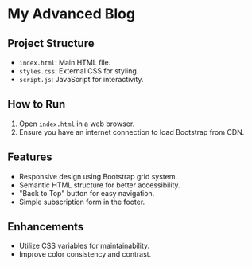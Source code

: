 # My Advanced Blog

## Project Structure
- `index.html`: Main HTML file.
- `styles.css`: External CSS for styling.
- `script.js`: JavaScript for interactivity.

## How to Run
1. Open `index.html` in a web browser.
2. Ensure you have an internet connection to load Bootstrap from CDN.

## Features
- Responsive design using Bootstrap grid system.
- Semantic HTML structure for better accessibility.
- "Back to Top" button for easy navigation.
- Simple subscription form in the footer.

## Enhancements
- Utilize CSS variables for maintainability.
- Improve color consistency and contrast.
